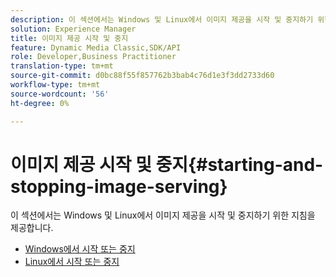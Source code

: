 ```yaml
---
description: 이 섹션에서는 Windows 및 Linux에서 이미지 제공을 시작 및 중지하기 위한 지침을 제공합니다.
solution: Experience Manager
title: 이미지 제공 시작 및 중지
feature: Dynamic Media Classic,SDK/API
role: Developer,Business Practitioner
translation-type: tm+mt
source-git-commit: d0bc88f55f857762b3bab4c76d1e3f3dd2733d60
workflow-type: tm+mt
source-wordcount: '56'
ht-degree: 0%

---
```



# 이미지 제공 시작 및 중지{#starting-and-stopping-image-serving}

이 섹션에서는 Windows 및 Linux에서 이미지 제공을 시작 및 중지하기 위한 지침을 제공합니다.

* [Windows에서 시작 또는 중지](t-startstop-windows.md)
* [Linux에서 시작 또는 중지](t-startstop-linux.md)
